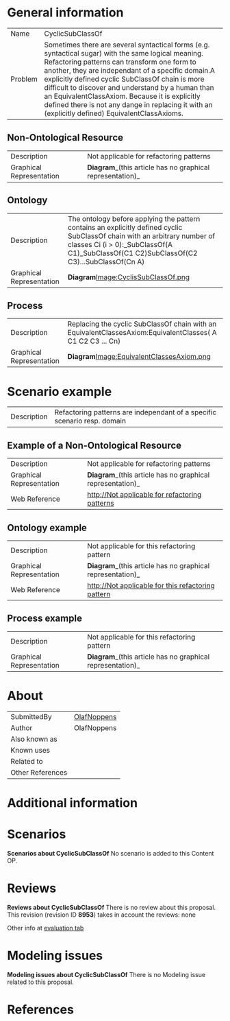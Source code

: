 #  General information




|  |  |
| --- | --- |
|  Name |  CyclicSubClassOf |
|  Problem |  Sometimes there are several syntactical forms (e.g. syntactical sugar) with the same logical meaning. Refactoring patterns can transform one form to another, they are independant of a specific domain.A explicitly defined cyclic SubClassOf chain is more difficult to discover and understand by a human than an EquivalentClassAxiom. Because it is explicitly defined there is not any dange in replacing it with an (explicitly defined) EquivalentClassAxioms. |


  




##  Non-Ontological Resource




|  |  |
| --- | --- |
|  Description |  Not applicable for refactoring patterns |
|  Graphical Representation | __Diagram___(this article has no graphical representation)_ |


  




##  Ontology




|  |  |
| --- | --- |
|  Description |  The ontology before applying the pattern contains an explicitly defined cyclic SubClassOf chain with an arbitrary number of classes Ci (i > 0):_SubClassOf(A C1)_SubClassOf(C1 C2)SubClassOf(C2 C3)...SubClassOf(Cn A) |
|  Graphical Representation | __Diagram__[Image:CyclisSubClassOf.png](../Image/CyclisSubClassOf.png.md "Image:CyclisSubClassOf.png") |


  




##  Process




|  |  |
| --- | --- |
|  Description |  Replacing the cyclic SubClassOf chain with an EquivalentClassesAxiom:EquivalentClasses( A C1 C2 C3 ... Cn) |
|  Graphical Representation | __Diagram__[Image:EquivalentClassesAxiom.png](../Image/EquivalentClassesAxiom.png.md "Image:EquivalentClassesAxiom.png") |


  




#  Scenario example




|  |  |
| --- | --- |
|  Description |  Refactoring patterns are independant of a specific scenario resp. domain |


  




##  Example of a Non-Ontological Resource




|  |  |
| --- | --- |
|  Description |  Not applicable for refactoring patterns |
|  Graphical Representation | __Diagram___(this article has no graphical representation)_ |
|  Web Reference | [http://Not applicable for refactoring patterns](http://Not%20applicable%20for%20refactoring%20patterns "http://Not%20applicable%20for%20refactoring%20patterns") |


  




##  Ontology example




|  |  |
| --- | --- |
|  Description |  Not applicable for this refactoring pattern |
|  Graphical Representation | __Diagram___(this article has no graphical representation)_ |
|  Web Reference | [http://Not applicable for this refactoring pattern](http://Not%20applicable%20for%20this%20refactoring%20pattern "http://Not%20applicable%20for%20this%20refactoring%20pattern") |


  




##  Process example




|  |  |
| --- | --- |
|  Description |  Not applicable for this refactoring pattern |
|  Graphical Representation | __Diagram___(this article has no graphical representation)_ |


  




#  About




|  |  |
| --- | --- |
|  SubmittedBy | [OlafNoppens](../User/OlafNoppens.md "User:OlafNoppens") |
|  Author |  OlafNoppens |
|  Also known as |  |
|  Known uses |  |
|  Related to |  |
|  Other References |  |


#  Additional information


#  Scenarios



__Scenarios about CyclicSubClassOf__
No scenario is added to this Content OP.




#  Reviews



__Reviews about CyclicSubClassOf__
There is no review about this proposal.
This revision (revision ID __8953__) takes in account the reviews: none


Other info at [evaluation tab](http://ontologydesignpatterns.org/wiki/index.php?title=Submissions:CyclicSubClassOf&action=evaluation "http://ontologydesignpatterns.org/wiki/index.php?title=Submissions:CyclicSubClassOf&action=evaluation")




  




#  Modeling issues



__Modeling issues about CyclicSubClassOf__
There is no Modeling issue related to this proposal.




  




#  References